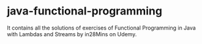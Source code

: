 # java-functional-programming
 It contains all the solutions of exercises of Functional Programming in Java with Lambdas and Streams by in28Mins on Udemy.
